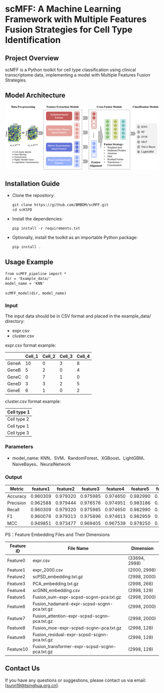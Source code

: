 # scMFF: A Machine Learning Framework with Multiple Features Fusion Strategies for Cell Type Identification 

## Project Overview
scMFF is a Python toolkit for cell type classification using clinical transcriptome data, implementing a model with Multiple Features Fusion Strategies. 

## Model Architecture
![The Model Architecture of scKSFD](https://github.com/BMBDM/scMFF/blob/main/Model.png)

## Installation Guide
- Clone the repository:
  ```
  git clone https://github.com/BMBDM/scMFF.git
  cd scKSFD
  ```
- Install the dependencies:
  ```
  pip install -r requirements.txt
  ```
- Optionally, install the toolkit as an importable Python package:
  ```
  pip install .
  ```
  
## Usage Example
  ```
 from scMFF_pipeline import *
dir = 'Example_data/'
model_name = 'KNN'

scMFF_model(dir, model_name)
  ```
### Input
The input data should be in CSV format and placed in the example_data/ directory:
- expr.csv
- cluster.csv

expr.csv format example:

|             | Cell_1 | Cell_2 | Cell_3 | Cell_4 |
|-------------|--------|--------|--------|--------|
| GeneA       |   10   |   0    |   3    |   8    |
| GeneB       |   5    |   2    |   0    |   4    |
| GeneC       |   0    |   7    |   1    |   0    |
| GeneD       |   3    |   3    |   2    |   5    |
| GeneE       |   6    |   1    |   0    |   2    |

cluster.csv format example:

| Cell type 1       |
|-------------      |
| Cell type 2       |
| Cell type 1       |
| Cell type 3       |


### Parameters
- model_name: KNN、SVM、RandomForest、XGBoost、LightGBM、NaiveBayes、NeuralNetwork

### Output
| Metric    | feature1 | feature2 | feature3 | feature4 | feature5 | feature6 | feature7 | feature8 | feature9 | feature10 |
| --------- | -------- | -------- | -------- | -------- | -------- | -------- | -------- | -------- | -------- | --------- |
| Accuracy  | 0.960309 | 0.979320 | 0.975985 | 0.974650 | 0.982990 | 0.758835 | 0.955302 | 0.980322 | 0.977319 | 0.979654  |
| Precision | 0.962588 | 0.979444 | 0.976576 | 0.974951 | 0.983186 | 0.761053 | 0.956969 | 0.980684 | 0.977808 | 0.979905  |
| Recall    | 0.960309 | 0.979320 | 0.975985 | 0.974650 | 0.982990 | 0.758835 | 0.955302 | 0.980322 | 0.977319 | 0.979654  |
| F1        | 0.960076 | 0.979313 | 0.975896 | 0.974613 | 0.982959 | 0.753840 | 0.955218 | 0.980296 | 0.977275 | 0.979609  |
| MCC       | 0.949851 | 0.973477 | 0.969405 | 0.967539 | 0.978250 | 0.689785 | 0.943005 | 0.974869 | 0.971040 | 0.973980  |

PS：Feature Embedding Files and Their Dimensions

| Feature ID | File Name                                                               | Dimension      |
|------------|-------------------------------------------------------------------------|----------------|
| Feature0   | expr.csv                                                                | (33694, 2998)  |
| Feature1   | expr_2000.csv                                                           | (2000, 2998)   |
| Feature2   | scPSD_embedding.txt.gz                                                  | (2998, 2000)   |
| Feature3   | PCA_embedding.txt.gz                                                    | (2998, 266)    |
| Feature4   | scGNN_embedding.csv                                                     | (2998, 129)    |
| Feature5   | Fusion_sum-expr-scpsd-scgnn-pca.txt.gz                                  | (2998, 2000)   |
| Feature6   | Fusion_hadamard-expr-scpsd-scgnn-pca.txt.gz                             | (2998, 2000)   |
| Feature7   | Fusion_attention-expr-scpsd-scgnn-pca.txt.gz                            | (2998, 2000)   |
| Feature8   | Fusion_moe-expr-scpsd-scgnn-pca.txt.gz                                  | (2998, 128)    |
| Feature9   | Fusion_residual-expr-scpsd-scgnn-pca.txt.gz                             | (2998, 128)    |
| Feature10  | Fusion_transformer-expr-scpsd-scgnn-pca.txt.gz                          | (2998, 128)    |


## Contact Us
If you have any questions or suggestions, please contact us via email: [sunn19@tsinghua.org.cn].
